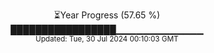 <p align="center">
⏳Year Progress (57.65 %)<br>
█████████████████▁▁▁▁▁▁▁▁▁▁▁▁▁ <br>
<sub>Updated: Tue, 30 Jul 2024 00:10:03 GMT</sub>
</p>

